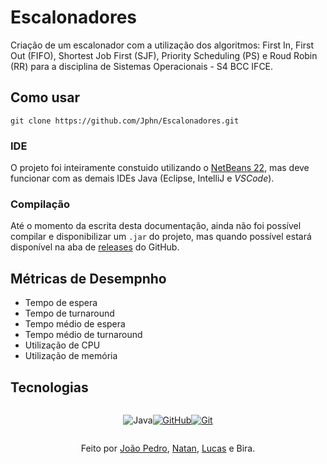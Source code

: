 # Escalonadores

Criação de um escalonador com a utilização dos algoritmos: First In, First Out (FIFO), Shortest Job First (SJF), Priority Scheduling (PS) e Roud Robin (RR) para a disciplina de Sistemas Operacionais - S4 BCC IFCE.

## Como usar

```console
git clone https://github.com/Jphn/Escalonadores.git
```

### IDE

O projeto foi inteiramente constuido utilizando o [NetBeans 22](https://netbeans.apache.org/front/main/index.html), mas deve funcionar com as demais IDEs Java (Eclipse, IntelliJ e *VSCode*).

### Compilação

Até o momento da escrita desta documentação, ainda não foi possível compilar e disponibilizar um `.jar` do projeto, mas quando possível estará disponível na aba de [releases](https://github.com/Jphn/Escalonadores/releases) do GitHub.

## Métricas de Desempnho

- Tempo de espera
- Tempo de turnaround
- Tempo médio de espera
- Tempo médio de turnaround
- Utilização de CPU
- Utilização de memória

## Tecnologias

<div style="display: flex; justify-content: center;">

![Java](https://img.shields.io/badge/java-%23ED8B00.svg?style=for-the-badge&logo=openjdk&logoColor=black)

[![GitHub](https://img.shields.io/badge/GitHub-000?style=for-the-badge&logo=github&logoColor=30A3DC)](https://docs.github.com/)

[![Git](https://img.shields.io/badge/Git-000?style=for-the-badge&logo=git&logoColor=E94D5F)](https://git-scm.com/doc) 

</div>

<div align="center">

Feito por [João Pedro](https://github.com/Jphn), [Natan](https://github.com/natanpedrosateixeira), [Lucas](https://github.com/Lusca-F) e Bira.

</div>
